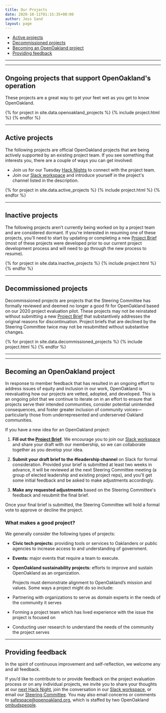 ```yaml
---
title: Our Projects
date: 2020-10-11T01:15:35+00:00
author: Jess Sand
layout: page
---
```


 - [Active projects](Ongoing-projects-that-support-OpenOakland's-operation)
 - [Decommissioned projects](#Decommissioned-projects)
 - [Becoming an OpenOakland project](#Becoming-an-OpenOakland-project)
 - [Providing feedback](#Providing-feedback)

---
---

<div id="projects">

  ## Ongoing projects that support OpenOakland's operation
  These projects are a great way to get your feet wet as you get to know OpenOakland.

  {% for project in site.data.openoakland_projects %}
    {% include project.html %}
  {% endfor %}

---

  ## Active projects
  The following projects are official OpenOakland projects that are being actively supported by an existing project team. If you see something that interests you, there are a couple of ways you can get involved:
  - Join us for our Tuesday [Hack Nights](https://www.meetup.com/OpenOakland/events/) to connect with the project team.
  - Join our [Slack workspace](http://slack.openoakland.org/) and introduce yourself in the project's channel listed in the description.

  {% for project in site.data.active_projects %}
    {% include project.html %}
  {% endfor %}

---

  ## Inactive projects
  The following projects aren’t currently being worked on by a project team and are considered dormant. If you're interested in resuming one of these projects, you'll need to start by updating or completing a new [Project Brief](https://docs.google.com/document/d/1k24P9JiAUEzJLPFRDjVh7aRZexax6NUhfPFLSI3R80M/edit?usp=sharing) (most of these projects were developed prior to our current project development process and will need to go through the new process to resume).

  {% for project in site.data.inactive_projects %}
    {% include project.html %}
  {% endfor %}

---

  ## Decommissioned projects
  Decommissioned projects are projects that the Steering Committee has formally reviewed and deemed no longer a good fit for OpenOakland based on our 2020 project evaluation pilot. These projects may not be reinstated without submitting a new [Project Brief](https://docs.google.com/document/d/1k24P9JiAUEzJLPFRDjVh7aRZexax6NUhfPFLSI3R80M/edit?usp=sharing) that substantively addresses the original reasons for discontinuation. Project briefs that are declined by the Steering Committee twice may not be resubmitted without substantive changes.

  {% for project in site.data.decommissioned_projects %}
    {% include project.html %}
  {% endfor %}

---
---

  ## Becoming an OpenOakland project
  In response to member feedback that has resulted in an ongoing effort to address issues of equity and inclusion in our work, OpenOakland is reevaluating how our projects are vetted, adopted, and developed. This is an ongoing pilot that we continue to iterate on in an effort to ensure that projects serve their intended communities, consider potential unintended consequences, and foster greater inclusion of community voices—particularly those from underrepresented and underserved Oakland communities.

  If you have a new idea for an OpenOakland project:

  1. **Fill out the [Project Brief](https://docs.google.com/document/d/1k24P9JiAUEzJLPFRDjVh7aRZexax6NUhfPFLSI3R80M/edit?usp=sharing)**. We encourage you to join our [Slack workspace](http://slack.openoakland.org/) and share your draft with our membership, so we can collaborate together as you develop your idea.

  2. **Submit your draft brief to the #leadership channel** on Slack for formal consideration. Provided your brief is submitted at least two weeks in advance, it will be reviewed at the next Steering Committee meeting (a group of elected leadership and existing project reps), and you'll get some initial feedback and be asked to make adjustments accordingly.

  3. **Make any requested adjustments** based on the Steering Committee's feedback and resubmit the final brief.

  Once your final brief is submitted, the Steering Committee will hold a formal vote to approve or decline the project.

  ### What makes a good project?
We generally consider the following types of projects:
- **Civic tech projects:** providing tools or services to Oaklanders or public agencies to increase access to and understanding of government.
- **Events:** major events that require a team to execute.
- **OpenOakland sustainability projects:** efforts to improve and sustain OpenOakland as an organization.

  Projects must demonstrate alignment to OpenOakland’s mission and values. Some ways a project might do so include:
- Partnering with organizations to serve as domain experts in the needs of the community it serves
- Forming a project team which has lived experience with the issue the project is focused on
- Conducting user research to understand the needs of the community the project serves

---
  ## Providing feedback

  In the spirit of continuous improvement and self-reflection, we welcome any and all feedback.

  If you’d like to contribute to or provide feedback on the project evaluation process or on any individual projects, we invite you to share your thoughts at our [next Hack Night](https://www.meetup.com/OpenOakland/events/), join the conversation in our [Slack workspace](http://slack.openoakland.org/), or email our [Steering Committee](mailto:steering@openoakland.org). You may also email concerns or comments to <safespace@openoakland.org>, which is staffed by two OpenOakland [ombudspeople](https://docs.google.com/document/d/1QR-fr1WnmXkZoVNmWnZ9drzfmaZoPkodEOx-PkExt94/edit#heading=h.3t0te9n2wr7m).


</div>
